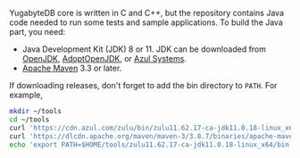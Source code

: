 <!--
+++
private = true
+++
-->

YugabyteDB core is written in C and C++, but the repository contains Java code needed to run some tests and sample applications.
To build the Java part, you need:

* Java Development Kit (JDK) 8 or 11.
  JDK can be downloaded from [OpenJDK](http://jdk.java.net/archive), [AdoptOpenJDK](https://adoptopenjdk.net/), or [Azul Systems](https://www.azul.com/downloads/zulu-community/).
* [Apache Maven](https://maven.apache.org/) 3.3 or later.

If downloading releases, don't forget to add the bin directory to `PATH`.
For example,

```sh
mkdir ~/tools
cd ~/tools
curl 'https://cdn.azul.com/zulu/bin/zulu11.62.17-ca-jdk11.0.18-linux_x64.tar.gz' | tar xz
curl 'https://dlcdn.apache.org/maven/maven-3/3.8.7/binaries/apache-maven-3.8.7-bin.tar.gz' | tar xz
echo 'export PATH=$HOME/tools/zulu11.62.17-ca-jdk11.0.18-linux_x64/bin:$HOME/tools/apache-maven-3.8.7/bin:$PATH' >>~/.bashrc
```
